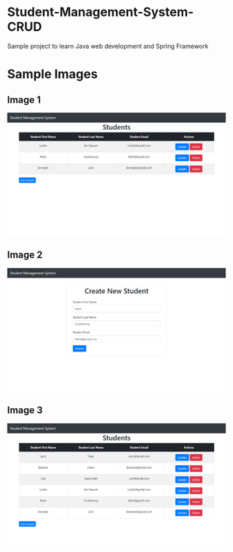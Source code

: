# Student-Management-System-CRUD

Sample project to learn Java web development and Spring Framework

# Sample Images
## Image 1
![](img/img1.png)
## Image 2
![](img/img2.png)
## Image 3
![](img/img3.png)
